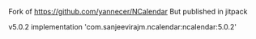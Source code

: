 Fork of https://github.com/yannecer/NCalendar
But published in jitpack

v5.0.2
implementation 'com.sanjeevirajm.ncalendar:ncalendar:5.0.2'
